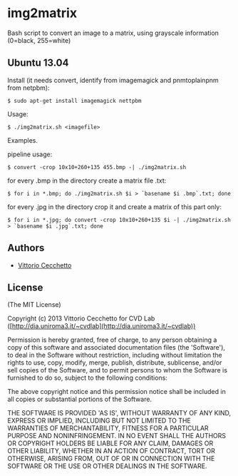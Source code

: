# img2matrix

Bash script to convert an image to a matrix, using grayscale information (0=black, 255=white)

## Ubuntu 13.04

Install (it needs convert, identify from imagemagick and pnmtoplainpnm from netpbm):
  
    $ sudo apt-get install imagemagick nettpbm

Usage:

    $ ./img2matrix.sh <imagefile>
  
Examples.

pipeline usage:

    $ convert -crop 10x10+260+135 455.bmp -| ./img2matrix.sh
    
for every .bmp in the directory create a matrix file .txt:

    $ for i in *.bmp; do ./img2matrix.sh $i > `basename $i .bmp`.txt; done
    
for every .jpg in the directory crop it and create a matrix of this part only:

    $ for i in *.jpg; do convert -crop 10x10+260+135 $i -| ./img2matrix.sh > `basename $i .jpg`.txt; done

## Authors

- [Vittorio Cecchetto](mailto:v.cecchetto@gmail.com)

## License

(The MIT License)

Copyright (c) 2013 Vittorio Cecchetto for CVD Lab 
([http://dia.uniroma3.it/~cvdlab](http://dia.uniroma3.it/~cvdlab))

Permission is hereby granted, free of charge, to any person obtaining
a copy of this software and associated documentation files (the
'Software'), to deal in the Software without restriction, including
without limitation the rights to use, copy, modify, merge, publish,
distribute, sublicense, and/or sell copies of the Software, and to
permit persons to whom the Software is furnished to do so, subject to
the following conditions:

The above copyright notice and this permission notice shall be
included in all copies or substantial portions of the Software.

THE SOFTWARE IS PROVIDED 'AS IS', WITHOUT WARRANTY OF ANY KIND,
EXPRESS OR IMPLIED, INCLUDING BUT NOT LIMITED TO THE WARRANTIES OF
MERCHANTABILITY, FITNESS FOR A PARTICULAR PURPOSE AND NONINFRINGEMENT.
IN NO EVENT SHALL THE AUTHORS OR COPYRIGHT HOLDERS BE LIABLE FOR ANY
CLAIM, DAMAGES OR OTHER LIABILITY, WHETHER IN AN ACTION OF CONTRACT,
TORT OR OTHERWISE, ARISING FROM, OUT OF OR IN CONNECTION WITH THE
SOFTWARE OR THE USE OR OTHER DEALINGS IN THE SOFTWARE.

  
